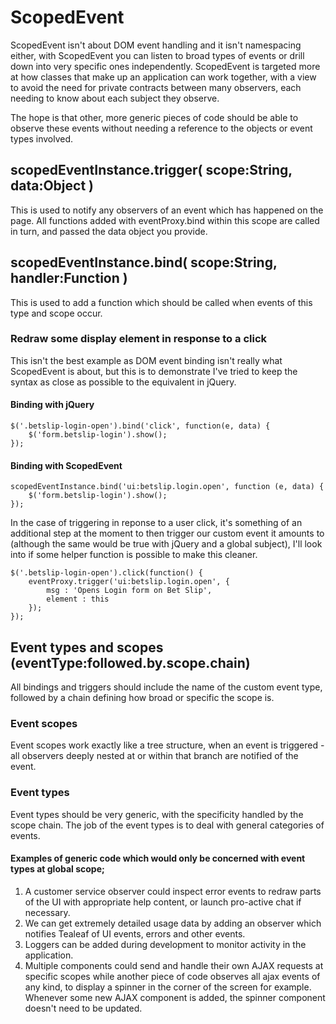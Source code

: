 # ScopedEvent
ScopedEvent isn't about DOM event handling and it isn't namespacing either, with ScopedEvent you can listen to broad types of events or drill down into very specific ones independently. ScopedEvent is targeted more at how classes that make up an application can work together, with a view to avoid the need for private contracts between many observers, each needing to know about each subject they observe. 

The hope is that other, more generic pieces of code should be able to observe these events without needing a reference to the objects or event types involved.

## scopedEventInstance.trigger( scope:String, data:Object )
This is used to notify any observers of an event which has happened on the page. All functions added with eventProxy.bind within this scope are called in turn, and passed the data object you provide.

## scopedEventInstance.bind( scope:String, handler:Function )
This is used to add a function which should be called when events of this type and scope occur.

### Redraw some display element in response to a click
This isn't the best example as DOM event binding isn't really what ScopedEvent is about, but this is to demonstrate I've tried to keep the syntax as close as possible to the equivalent in jQuery.

#### Binding with jQuery
	$('.betslip-login-open').bind('click', function(e, data) {
		$('form.betslip-login').show();
	});

#### Binding with ScopedEvent
	scopedEventInstance.bind('ui:betslip.login.open', function (e, data) {
		$('form.betslip-login').show();
	});

In the case of triggering in reponse to a user click, it's something of an additional step at the moment to then trigger our custom event it amounts to (although the same would be true with jQuery and a global subject), I'll look into if some helper function is possible to make this cleaner.

	$('.betslip-login-open').click(function() {
		eventProxy.trigger('ui:betslip.login.open', {
			msg : 'Opens Login form on Bet Slip',
			element : this
		});
	});

## Event types and scopes (eventType:followed.by.scope.chain)
All bindings and triggers should include the name of the custom event type, followed by a chain defining how broad or specific the scope is.

### Event scopes
Event scopes work exactly like a tree structure, when an event is triggered - all observers deeply nested at or within that branch are notified of the event.

### Event types
Event types should be very generic, with the specificity handled by the scope chain. The job of the event types is to deal with general categories of events.

#### Examples of generic code which would only be concerned with event types at global scope;
1. A customer service observer could inspect error events to redraw parts of the UI with appropriate help content, or launch pro-active chat if necessary.
2. We can get extremely detailed usage data by adding an observer which notifies Tealeaf of UI events, errors and other events.
3. Loggers can be added during development to monitor activity in the application.
4. Multiple components could send and handle their own AJAX requests at specific scopes while another piece of code observes all ajax events of any kind, to display a spinner in the corner of the screen for example. Whenever some new AJAX component is added, the spinner component doesn't need to be updated.
